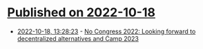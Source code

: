 # [Published on 2022-10-18](index.md)

* [2022-10-18, 13:28:23](https://lobste.rs/s/s2hgh7/no_congress_2022_looking_forward) - [No Congress 2022: Looking forward to decentralized alternatives and Camp 2023](https://events.ccc.de/2022/10/18/no-congress-2022/#no-congress-2022-en)
